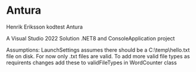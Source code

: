 # Antura
Henrik Eriksson kodtest Antura

A Visual Studio 2022 Solution .NET8 and ConsoleApplication project

Assumptions:
LaunchSettings assumes there should be a C:\temp\hello.txt file on disk.
For now only .txt files are valid. To add more valid file types as requirents changes add these to validFileTypes in WordCounter class
